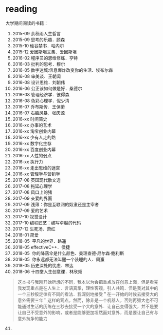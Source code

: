 # reading
大学期间阅读的书籍：
 1.  2015-09  余秋雨人生哲言
 2.   2015-09  思考的乐趣．顾森
 3.   2015-10  硅谷禁书．哈内尔
 4.   2015-12  爱因斯坦文集．爱因斯坦
 5.   2016-02  程序员的思维修炼．亨特
 6.   2016-03  批判的思考．穆尔
 7.   2016-05  数字迷城:信息爆炸改变你的生活．埃布尔森
 8.   2016-08  审美谈．王朝闻
 9.   2016-08  设计思维．刘朝伟
 10.  2016-06  公正该如何做是好．桑德尔
 11.  2016-08  管理经济学．彼得森
 12.  2016-08  色彩心理学．倪少清
 13.  2016-07  乔布斯传．王保蘅
 14.  2016-07  右脑风暴．张庆源
 15.  2016-xx  时间简史
 16.  2016-xx  办事的艺术
 17.  2016-xx  淘宝创业内幕
 18.  2016-xx  少有人走的路
 19.  2016-xx  数字化生存
 20.  2016-xx  百度创业内幕
 21.  2016-xx  人性的弱点
 22.  2016-xx  执行力
 23.  2016-xx  走出思维的迷宫
 24.  2016-xx  管理学与营销学
 25.  2017-08  英国现代散文选
 26.  2017-08  拖延心理学
 27.  2017-08  风口上的猪
 28.  2017-09  亲爱的界面
 29.  2017-09  浅薄：你是互联网的奴隶还是主宰者
 30.  2017-09  爱的艺术
 31.  2017-10  视觉设计
 32.  2017-10  编程匠艺：编写卓越的代码
 33.  2017-12  生死场．萧红
 34.  2018-01  简爱
 35.  2018-05  平凡的世界．路遥
 36.  2018-05  effectiveC++．侯捷
 37.  2018-05  你的降落伞是什么颜色．美理查德·尼尔森·鲍利斯
 38.  2018-05  你永远都无法叫醒一个装睡的人．周濂
 39.  2018-05  历史深处的忧虑．林达
 40.  2018-06  十四堂人生创意课．林欣频 
 > 这本书与我刚开始所想的不同，我本以为会把重点放在创意上面，但是看完我发现重点是在人生上．言语真挚，理性客观，引人共鸣．但是我对其中的一个三秒胶定律有不同的看法．我深刻地接受＂在一开始的时候去接受大的意外需要三年＂这样的观点，然而，除非是一个机器人，否则再强大也不可能通过生活的历练在三秒去接受一个大的意外．让自己变得强大，并不是要让自己不受意外的影响，或者是能够更加坦然面对意外，而是要让自己有与意外抗争的能力
 41.  
